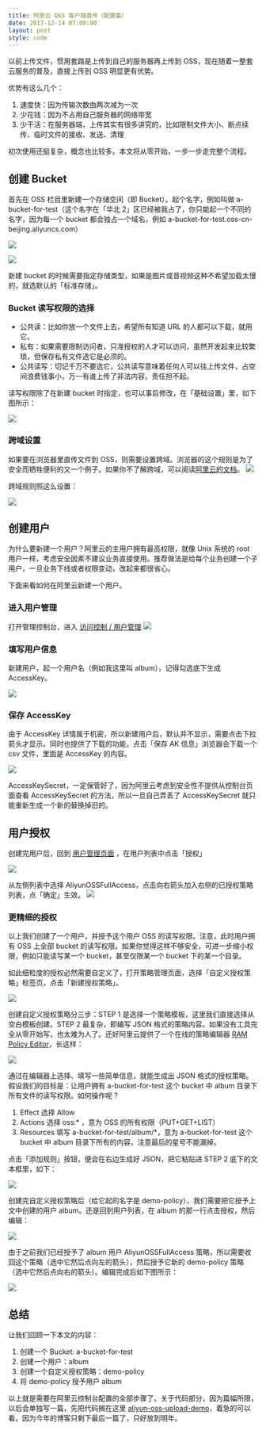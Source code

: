 ```yaml
---
title: 阿里云 OSS 客户端直传（配置篇）
date: 2017-12-14 07:00:00
layout: post
style: code
---
```


以前上传文件，惯用套路是上传到自己的服务器再上传到 OSS，现在随着一整套云服务的普及，直接上传到 OSS 明显更有优势。

优势有这么几个：
1. 速度快：因为传输次数由两次减为一次
2. 少花钱：因为不占用自己服务器的网络带宽
3. 少干活：在服务器端，上传其实有很多讲究的，比如限制文件大小、断点续传、临时文件的接收、发送、清理

初次使用还挺复杂，概念也比较多。本文将从零开始，一步一步走完整个流程。

## 创建 Bucket

首先在 OSS 栏目里新建一个存储空间（即 Bucket）。起个名字，例如叫做 a-bucket-for-test（这个名字在「华北 2」区已经被我占了，你只能起一个不同的名字，因为每一个 bucket 都会独占一个域名，例如 a-bucket-for-test.oss-cn-beijing.aliyuncs.com）

![](http://cdn.maintao.com/blog/img/2017/aliyun-oss-upload-config/1.png)

![](http://cdn.maintao.com/blog/img/2017/aliyun-oss-upload-config/2.png)

新建 bucket 的时候需要指定存储类型，如果是图片或音视频这种不希望加载太慢的，就选默认的「标准存储」。

### Bucket 读写权限的选择

* 公共读：比如你放一个文件上去，希望所有知道 URL 的人都可以下载，就用它。
* 私有：如果需要限制访问者，只准授权的人才可以访问，虽然开发起来比较繁琐，但保存私有文件选它是必须的。
* 公共读写：切记千万不要选它，公共读写意味着任何人可以往上传文件，占空间浪费钱事小，万一有谁上传了非法内容，责任担不起。

读写权限除了在新建 bucket 时指定，也可以事后修改，在「基础设置」里，如下图所示：

![](http://cdn.maintao.com/blog/img/2017/aliyun-oss-upload-config/3.png)

### 跨域设置
如果要在浏览器里直传文件到 OSS，则需要设置跨域。浏览器的这个规则是为了安全而牺牲便利的又一个例子。如果你不了解跨域，可以阅读[阿里云的文档](https://help.aliyun.com/document_detail/31870.html)。
![](http://cdn.maintao.com/blog/img/2017/aliyun-oss-upload-config/4.png)

跨域规则照这么设置：

![](http://cdn.maintao.com/blog/img/2017/aliyun-oss-upload-config/5.png)




## 创建用户
为什么要新建一个用户？阿里云的主用户拥有最高权限，就像 Unix 系统的 root 用户一样，考虑安全因素不建议业务直接使用。推荐做法是给每个业务创建一个子用户，一旦业务下线或者权限变动，改起来都很省心。

下面来看如何在阿里云新建一个用户。

### 进入用户管理

打开管理控制台，进入 [访问控制 / 用户管理](https://ram.console.aliyun.com/#/user/list)
![](http://cdn.maintao.com/blog/img/2017/aliyun-oss-upload-config/6.png)

### 填写用户信息
新建用户，起一个用户名（例如我这里叫 album），记得勾选底下生成 AccessKey。

![](http://cdn.maintao.com/blog/img/2017/aliyun-oss-upload-config/7.png)

### 保存 AccessKey
由于 AccessKey 详情属于机密，所以新建用户后，默认并不显示，需要点击下拉箭头才显示。同时也提供了下载的功能，点击「保存 AK 信息」浏览器会下载一个 csv 文件，里面是 AccessKey 的内容。

![](http://cdn.maintao.com/blog/img/2017/aliyun-oss-upload-config/8.png)

AccessKeySecret，一定保管好了，因为阿里云考虑到安全性不提供从控制台页面查看 AccessKeySecret 的方法，所以一旦自己弄丢了 AccessKeySecret 就只能重新生成一个新的替换掉旧的。

## 用户授权

创建完用户后，回到 [用户管理页面](https://ram.console.aliyun.com/#/user/list) ，在用户列表中点击「授权」

![](http://cdn.maintao.com/blog/img/2017/aliyun-oss-upload-config/9.png)

从左侧列表中选择 AliyunOSSFullAccess，点击向右箭头加入右侧的已授权策略列表，点「确定」生效。
![](http://cdn.maintao.com/blog/img/2017/aliyun-oss-upload-config/10.png)

### 更精细的授权

以上我们创建了一个用户，并授予这个用户 OSS 的读写权限。注意，此时用户拥有 OSS 上全部 bucket 的读写权限。如果你觉得这样不够安全，可进一步缩小权限，例如只能读写某一个 bucket，甚至仅限某一个 bucket 下的某一个目录。

如此细粒度的授权必然需要自定义了，打开策略管理页面，选择「自定义授权策略」标签页，点击「新建授权策略」。

![](http://cdn.maintao.com/blog/img/2017/aliyun-oss-upload-config/11.png)

创建自定义授权策略分三步：STEP 1 是选择一个策略模板，这里我们直接选择从空白模板创建。STEP 2 最复杂，即编写 JSON 格式的策略内容。如果没有工具完全从零开始写，也太难为人了。还好阿里云提供了一个在线的策略编辑器 [RAM Policy Editor](https://gosspublic.alicdn.com/ram-policy-editor/index.html)，长这样：

![](http://cdn.maintao.com/blog/img/2017/aliyun-oss-upload-config/12.png)

通过在编辑器上选择、填写一些简单信息，就能生成出 JSON 格式的授权策略。假设我们的目标是：让用户拥有 a-bucket-for-test 这个 bucket 中 album 目录下所有文件的读写权限。如何操作呢？
1. Effect 选择 Allow
2. Actions 选择 oss:*  ，意为 OSS 的所有权限（PUT+GET+LIST）
3. Resources 填写 a-bucket-for-test/album/*，意为 a-bucket-for-test 这个 bucket 中 album 目录下所有的内容，注意最后的星号不能漏掉。

点击「添加规则」按钮，便会在右边生成好 JSON，把它粘贴进 STEP 2 底下的文本框里，如下：

![](http://cdn.maintao.com/blog/img/2017/aliyun-oss-upload-config/13.png)

创建完自定义授权策略后（给它起的名字是 demo-policy），我们需要把它授予上文中创建的用户 album。还是回到用户列表，在 album 的那一行点击授权，然后编辑：

![](http://cdn.maintao.com/blog/img/2017/aliyun-oss-upload-config/14.png)

由于之前我们已经授予了 album 用户 AliyunOSSFullAccess 策略，所以需要收回这个策略（选中它然后点向左的箭头），然后授予它新的 demo-policy 策略（选中它然后点向右的箭头）。编辑完成后如下图所示：

![](http://cdn.maintao.com/blog/img/2017/aliyun-oss-upload-config/15.png)

## 总结
让我们回顾一下本文的内容：
1. 创建一个 Bucket: a-bucket-for-test
2. 创建一个用户：album
3. 创建一个自定义授权策略：demo-policy
4. 将 demo-policy 授予用户 album

以上就是需要在阿里云控制台配置的全部步骤了。关于代码部分，因为篇幅所限，以后会单独写一篇，先把代码搁在这里 [aliyun-oss-upload-demo](https://github.com/mainTao/aliyun-oss-upload-demo)，着急的可以看。因为今年的博客只剩下最后一篇了，只好放到明年。


